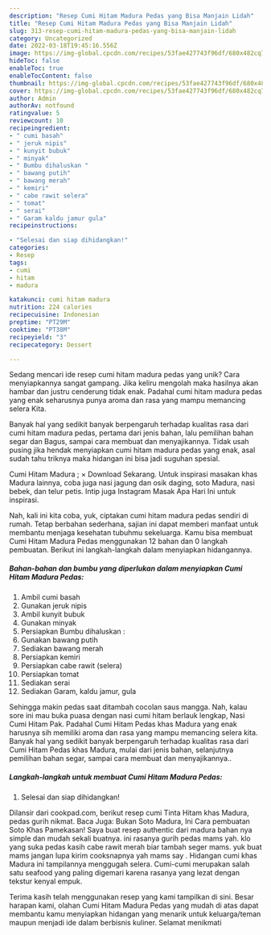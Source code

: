 ```yaml
---
description: "Resep Cumi Hitam Madura Pedas yang Bisa Manjain Lidah"
title: "Resep Cumi Hitam Madura Pedas yang Bisa Manjain Lidah"
slug: 313-resep-cumi-hitam-madura-pedas-yang-bisa-manjain-lidah
category: Uncategorized
date: 2022-03-18T19:45:16.556Z
image: https://img-global.cpcdn.com/recipes/53fae427743f96df/680x482cq70/cumi-hitam-madura-pedas-foto-resep-utama.jpg
hideToc: false
enableToc: true
enableTocContent: false
thumbnail: https://img-global.cpcdn.com/recipes/53fae427743f96df/680x482cq70/cumi-hitam-madura-pedas-foto-resep-utama.jpg
cover: https://img-global.cpcdn.com/recipes/53fae427743f96df/680x482cq70/cumi-hitam-madura-pedas-foto-resep-utama.jpg
author: Admin
authorAv: notfound
ratingvalue: 5
reviewcount: 10
recipeingredient:
- " cumi basah"
- " jeruk nipis"
- " kunyit bubuk"
- " minyak"
- " Bumbu dihaluskan "
- " bawang putih"
- " bawang merah"
- " kemiri"
- " cabe rawit selera"
- " tomat"
- " serai"
- " Garam kaldu jamur gula"
recipeinstructions:

- "Selesai dan siap dihidangkan!"
categories:
- Resep
tags:
- cumi
- hitam
- madura

katakunci: cumi hitam madura 
nutrition: 224 calories
recipecuisine: Indonesian
preptime: "PT29M"
cooktime: "PT38M"
recipeyield: "3"
recipecategory: Dessert

---
```





Sedang mencari ide resep cumi hitam madura pedas yang unik? Cara menyiapkannya sangat gampang. Jika keliru mengolah maka hasilnya akan hambar dan justru cenderung tidak enak. Padahal cumi hitam madura pedas yang enak seharusnya punya aroma dan rasa yang mampu memancing selera Kita.





Banyak hal yang sedikit banyak berpengaruh terhadap kualitas rasa dari cumi hitam madura pedas, pertama dari jenis bahan, lalu pemilihan bahan segar dan Bagus, sampai cara membuat dan menyajikannya. Tidak usah pusing jika hendak menyiapkan cumi hitam madura pedas yang enak,      asal sudah tahu triknya maka hidangan ini bisa jadi suguhan spesial.














Cumi Hitam Madura ; × Download Sekarang. Untuk inspirasi masakan khas Madura lainnya, coba juga nasi jagung dan osik daging, soto Madura, nasi bebek, dan telur petis. Intip juga Instagram Masak Apa Hari Ini untuk inspirasi.






Nah, kali ini kita coba, yuk, ciptakan cumi hitam madura pedas sendiri di rumah. Tetap berbahan sederhana, sajian ini dapat memberi manfaat untuk membantu menjaga kesehatan tubuhmu sekeluarga. Kamu bisa membuat Cumi Hitam Madura Pedas menggunakan 12 bahan dan 0 langkah pembuatan. Berikut ini langkah-langkah dalam menyiapkan hidangannya.

<!--inarticleads1-->

##### Bahan-bahan dan bumbu yang diperlukan dalam menyiapkan Cumi Hitam Madura Pedas:

1. Ambil  cumi basah
1. Gunakan  jeruk nipis
1. Ambil  kunyit bubuk
1. Gunakan  minyak
1. Persiapkan  Bumbu dihaluskan :
1. Gunakan  bawang putih
1. Sediakan  bawang merah
1. Persiapkan  kemiri
1. Persiapkan  cabe rawit (selera)
1. Persiapkan  tomat
1. Sediakan  serai
1. Sediakan  Garam, kaldu jamur, gula


Sehingga makin pedas saat ditambah cocolan saus mangga. Nah, kalau sore ini mau buka puasa dengan nasi cumi hitam berlauk lengkap, Nasi Cumi Hitam Pak. Padahal Cumi Hitam Pedas khas Madura yang enak harusnya sih memiliki aroma dan rasa yang mampu memancing selera kita. Banyak hal yang sedikit banyak berpengaruh terhadap kualitas rasa dari Cumi Hitam Pedas khas Madura, mulai dari jenis bahan, selanjutnya pemilihan bahan segar, sampai cara membuat dan menyajikannya.. 

<!--inarticleads2-->

##### Langkah-langkah untuk membuat Cumi Hitam Madura Pedas:


1. Selesai dan siap dihidangkan!

Dilansir dari cookpad.com, berikut resep cumi Tinta Hitam khas Madura, pedas gurih nikmat. Baca Juga: Bukan Soto Madura, Ini Cara pembuatan Soto Khas Pamekasan! Saya buat resep authentic dari madura bahan nya simple dan mudah sekali buatnya. ini rasanya gurih pedas mams yah. klo yang suka pedas kasih cabe rawit merah biar tambah seger mams. yuk buat mams jangan lupa kirim cooksnapnya yah mams say ️. Hidangan cumi khas Madura ini tampilannya menggugah selera. Cumi-cumi merupakan salah satu seafood yang paling digemari karena rasanya yang lezat dengan tekstur kenyal empuk. 

Terima kasih telah menggunakan resep yang kami tampilkan di sini. Besar harapan kami, olahan Cumi Hitam Madura Pedas yang mudah di atas dapat membantu kamu menyiapkan hidangan yang menarik untuk keluarga/teman maupun menjadi ide dalam berbisnis kuliner. Selamat menikmati
